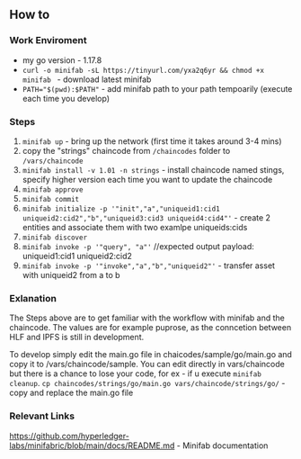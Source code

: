 ## How to

### Work Enviroment
- my go version - 1.17.8
- ```curl -o minifab -sL https://tinyurl.com/yxa2q6yr && chmod +x minifab ``` - download latest minifab
- ```PATH="$(pwd):$PATH"``` - add minifab path to your path tempoarily (execute each time you develop)

### Steps
1. ```minifab up``` - bring up the network (first time it takes around 3-4 mins)
2. copy the "strings" chaincode from ```/chaincodes``` folder to ```/vars/chaincode```
3. ```minifab install -v 1.01 -n strings``` - install chaincode named stings, specify higher version each time you want to update the chaincode
4. ```minifab approve```
5. ```minifab commit```
6. ```minifab initialize -p '"init","a","uniqueid1:cid1 uniqueid2:cid2","b","uniqueid3:cid3 uniqueid4:cid4"'``` - create 2 entities and associate them with two examlpe uniqueids:cids
7. ```minifab discover```
8. ```minifab invoke -p '"query", "a"'``` //expected output payload: uniqueid1:cid1 uniqueid2:cid2
9. ```minifab invoke -p '"invoke","a","b","uniqueid2"'``` - transfer asset with uniqueid2 from a to b

### Exlanation
The Steps above are to get familiar with the workflow with minifab and the chaincode. The values are for example puprose, as the conncetion between HLF and IPFS is still in development.

To develop simply edit the main.go file in chaicodes/sample/go/main.go and copy it to /vars/chaincode/sample. You can edit directly in vars/chaincode but there is a chance to lose your code, for ex - if u execute ```minifab cleanup```. 
```cp chaincodes/strings/go/main.go vars/chaincode/strings/go/``` - copy and replace the main.go file 


### Relevant Links
https://github.com/hyperledger-labs/minifabric/blob/main/docs/README.md - Minifab documentation
